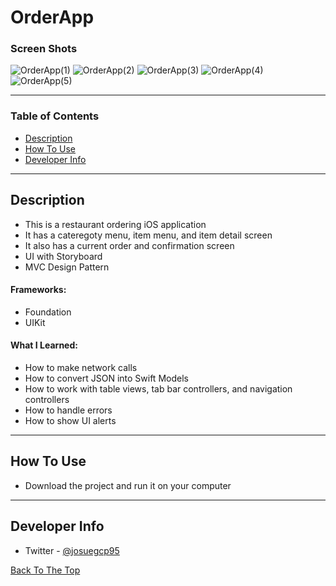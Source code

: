 # OrderApp

### Screen Shots
![OrderApp(1)](https://user-images.githubusercontent.com/82785695/169711644-7eb1b1c2-fb40-4a8a-8aa0-9b04ec80a521.png)
![OrderApp(2)](https://user-images.githubusercontent.com/82785695/169711645-0f3a04fa-1f37-48d0-bb6b-dafb99cf17e0.png)
![OrderApp(3)](https://user-images.githubusercontent.com/82785695/169711649-e436e403-62cd-40a2-8f67-577465164e08.png)
![OrderApp(4)](https://user-images.githubusercontent.com/82785695/169711650-ee3b04fe-221b-425d-a566-48214193c85e.png)
![OrderApp(5)](https://user-images.githubusercontent.com/82785695/169711651-08e43443-da10-4951-be59-f77dddc78b62.png)

---

### Table of Contents
- [Description](#description)
- [How To Use](#how-to-use)
- [Developer Info](#developer-info)

---

## Description
- This is a restaurant ordering iOS application 
- It has a cateregoty menu, item menu, and item detail screen 
- It also has a current order and confirmation screen
- UI with Storyboard
- MVC Design Pattern

#### Frameworks:
- Foundation
- UIKit

#### What I Learned:
- How to make network calls
- How to convert JSON into Swift Models
- How to work with table views, tab bar controllers, and navigation controllers
- How to handle errors
- How to show UI alerts 
---

## How To Use
- Download the project and run it on your computer
---

## Developer Info
- Twitter - [@josuegcp95](https://twitter.com/Josuegcp95)

[Back To The Top](#OrderApp)

